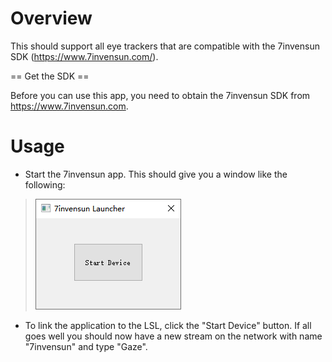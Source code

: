 # Overview

This should support all eye trackers that are compatible with the 7invensun SDK (https://www.7invensun.com/).

== Get the SDK ==

Before you can use this app, you need to obtain the 7invensun SDK from https://www.7invensun.com.

# Usage
  * Start the 7invensun app. This should give you a window like the following:
>![7invensun.png](7invensun.png)

  * To link the application to the LSL, click the "Start Device" button. If all goes well you should now have a new stream on the network with name "7invensun" and type "Gaze".